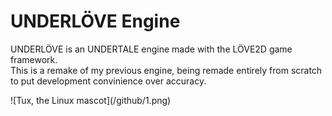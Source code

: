 # UNDERLÖVE Engine
<p>UNDERLÖVE is an UNDERTALE engine made with the LÖVE2D game framework.</br>This is a remake of my previous engine, being remade entirely from scratch to put development convinience over accuracy.</p>
![Tux, the Linux mascot](/github/1.png)